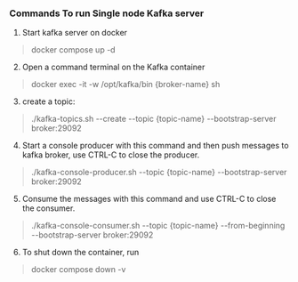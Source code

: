 ### Commands To run Single node Kafka server

1. Start kafka server on docker
> docker compose up -d

2. Open a command terminal on the Kafka container
> docker exec -it -w /opt/kafka/bin {broker-name} sh

3. create a topic:
> ./kafka-topics.sh --create --topic {topic-name} --bootstrap-server broker:29092

4. Start a console producer with this command and then push messages to kafka broker, use CTRL-C to close the producer.
> ./kafka-console-producer.sh  --topic {topic-name} --bootstrap-server broker:29092

5. Consume the messages with this command and use CTRL-C to close the consumer.
> ./kafka-console-consumer.sh --topic {topic-name} --from-beginning --bootstrap-server broker:29092

6. To shut down the container, run
> docker compose down -v